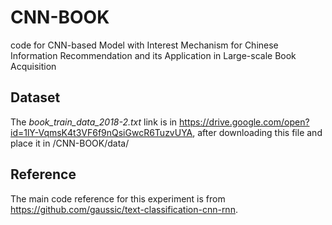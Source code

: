 # CNN-BOOK
code for CNN-based Model with Interest Mechanism for Chinese Information Recommendation and its Application in Large-scale Book Acquisition

## Dataset

The *book_train_data_2018-2.txt* link is in https://drive.google.com/open?id=1lY-VqmsK4t3VF6f9nQsiGwcR6TuzvUYA, after downloading this file and place it in /CNN-BOOK/data/

## Reference

The main code reference for this experiment is from https://github.com/gaussic/text-classification-cnn-rnn.